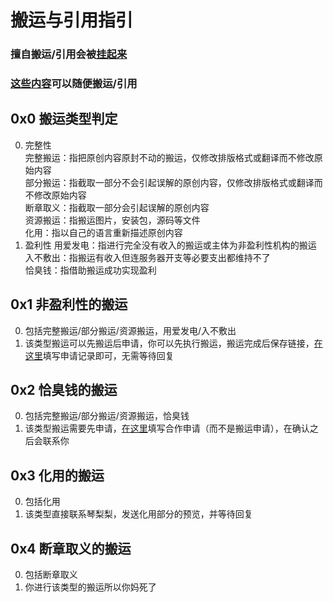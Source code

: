 # 搬运与引用指引  
### 擅自搬运/引用会被[挂起来][]  
### [这些内容][]可以随便搬运/引用  
  
  
## 0x0 搬运类型判定  
0. 完整性  
    完整搬运：指把原创内容原封不动的搬运，仅修改排版格式或翻译而不修改原始内容  
    部分搬运：指截取一部分不会引起误解的原创内容，仅修改排版格式或翻译而不修改原始内容  
    断章取义：指截取一部分会引起误解的原创内容  
    资源搬运：指搬运图片，安装包，源码等文件  
    化用：指以自己的语言重新描述原创内容  
1. 盈利性
    用爱发电：指进行完全没有收入的搬运或主体为非盈利性机构的搬运  
    入不敷出：指搬运有收入但连服务器开支等必要支出都维持不了  
    恰臭钱：指借助搬运成功实现盈利  
## 0x1 非盈利性的搬运  
0. 包括完整搬运/部分搬运/资源搬运，用爱发电/入不敷出  
1. 该类型搬运可以先搬运后申请，你可以先执行搬运，搬运完成后保存链接，[在这里][]填写申请记录即可，无需等待回复  
## 0x2 恰臭钱的搬运  
0. 包括完整搬运/部分搬运/资源搬运，恰臭钱  
1. 该类型搬运需要先申请，[在这里][]填写合作申请（而不是搬运申请），在确认之后会联系你  
## 0x3 化用的搬运  
0. 包括化用  
1. 该类型直接联系琴梨梨，发送化用部分的预览，并等待回复  
## 0x4 断章取义的搬运  
0. 包括断章取义  
1. 你进行该类型的搬运所以你妈死了  




[挂起来]: NM$L.md
[这些内容]: CopyAsYouWant.md
[在这里]: https://h5.scene.yqh5.cn/s/JqtSctjp
